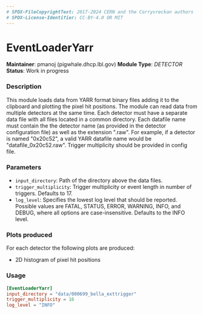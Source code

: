 ```yaml
---
# SPDX-FileCopyrightText: 2017-2024 CERN and the Corryvreckan authors
# SPDX-License-Identifier: CC-BY-4.0 OR MIT
---
```

# EventLoaderYarr
**Maintainer**: pmanoj (pigwhale.dhcp.lbl.gov)
**Module Type**: *DETECTOR* 
**Status**: Work in progress

### Description
This module loads data from YARR format binary files adding it to the clipboard and plotting the pixel hit positions. The module can read data from multiple detectors at the same time. Each detector must have a separate data file with all files located in a common directory. Each datafile name must contain the the detector name (as provided in the detector configuration file) as well as the extension ".raw". For example, if a detector is named "0x20c52", a valid YARR datafile name would be "datafile_0x20c52.raw". Trigger multiplicity should be provided in config file. 

### Parameters
* `input_directory`: Path of the directory above the data files.
* `trigger_multiplicity`: Trigger multiplicity or event length in number of triggers. Defaults to 17.
* `log_level`: Specifies the lowest log level that should be reported. Possible values are FATAL, STATUS, ERROR, WARNING, INFO, and DEBUG, where all options are case-insensitive. Defaults to the INFO level.

### Plots produced
For each detector the following plots are produced:

* 2D histogram of pixel hit positions

### Usage
```toml
[EventLoaderYarr]
input_directory = "data/000699_bella_exttrigger"
trigger_multiplicity = 16
log_level = "INFO"

```
